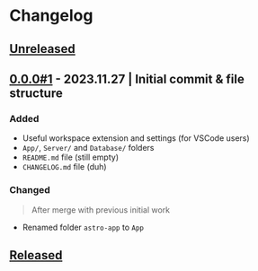 # Changelog

## [Unreleased]

## [0.0.0#1] - 2023.11.27 | Initial commit & file structure

### Added

- Useful workspace extension and settings (for VSCode users)
- `App/`, `Server/` and `Database/` folders
- `README.md` file (still empty)
- `CHANGELOG.md` file (duh)

### Changed

> After merge with previous initial work

- Renamed folder `astro-app` to `App`

<!-- ### Added for new features.
### Changed for changes in existing functionality.
### Deprecated for soon-to-be removed features.
### Removed for now removed features.
### Fixed for any bug fixes.
### Security in case of vulnerabilities. -->

## [Released]

[unreleased]: https://github.com/LANParty2023-24/Sito-Web/
[Released]: https://github.com/LANParty2023-24/Sito-Web/
[0.0.0#1]: https://github.com/LANParty2023-24/Sito-Web/
